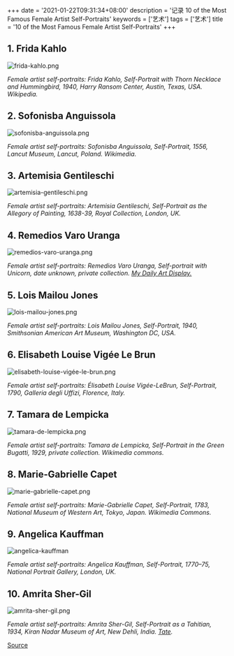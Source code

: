 +++
date = '2021-01-22T09:31:34+08:00'
description = '记录 10 of the Most Famous Female Artist Self-Portraits'
keywords = ['艺术']
tags = ['艺术']
title = '10 of the Most Famous Female Artist Self-Portraits'
+++

## 1. Frida Kahlo

![frida-kahlo.png](/images/arts/frida-kahlo.jpeg)

<cite>Female artist self-portraits: Frida Kahlo, Self-Portrait with Thorn Necklace and Hummingbird, 1940, Harry Ransom Center, Austin, Texas, USA. Wikipedia.</cite>

## 2. Sofonisba Anguissola

![sofonisba-anguissola.png](/images/arts/sofonisba-anguissola.jpeg)

<cite>Female artist self-portraits: Sofonisba Anguissola, Self-Portrait, 1556, Lancut Museum, Lancut, Poland. Wikimedia.</cite>

## 3. Artemisia Gentileschi

![artemisia-gentileschi.png](/images/arts/artemisia-gentileschi.jpeg)

<cite>Female artist self-portraits: Artemisia Gentileschi, Self-Portrait as the Allegory of Painting, 1638-39, Royal Collection, London, UK.</cite>

## 4. Remedios Varo Uranga

![remedios-varo-uranga.png](/images/arts/remedios-varo-uranga.jpeg)

<cite>Female artist self-portraits: Remedios Varo Uranga, *Self-portrait with Unicorn*, date unknown, private collection. [My Daily Art Display.](https://mydailyartdisplay.wordpress.com/)</cite>

## 5. Lois Mailou Jones

![lois-mailou-jones.png](/images/arts/lois-mailou-jones.jpeg)

<cite>Female artist self-portraits: Lois Mailou Jones, Self-Portrait, 1940, Smithsonian American Art Museum, Washington DC, USA.</cite>

## 6. Elisabeth Louise Vigée Le Brun

![elisabeth-louise-vigée-le-brun.png](/images/arts/elisabeth-louise-vigee-le-brun.jpeg)

<cite>Female artist self-portraits: Élisabeth Louise Vigée-LeBrun, Self-Portrait, 1790, Galleria degli Uffizi, Florence, Italy.</cite>

## 7. Tamara de Lempicka

![tamara-de-lempicka.png](/images/arts/tamara-de-lempicka.jpeg)

<cite>Female artist self-portraits: Tamara de Lempicka, Self-Portrait in the Green Bugatti, 1929, private collection. Wikimedia commons.</cite>

## 8. Marie-Gabrielle Capet

![marie-gabrielle-capet.png](/images/arts/marie-gabrielle-capet.jpeg)

<cite>Female artist self-portraits: Marie-Gabrielle Capet, Self-Portrait, 1783, National Museum of Western Art, Tokyo, Japan. Wikimedia Commons.</cite>

## 9. Angelica Kauffman

![angelica-kauffman](/images/arts/angelica-kauffman.jpeg)

<cite>Female artist self-portraits: Angelica Kauffman, Self-Portrait, 1770–75, National Portrait Gallery, London, UK.</cite>

## 10. Amrita Sher-Gil

![amrita-sher-gil.png](/images/arts/amrita-sher-gil.jpeg)

<cite>Female artist self-portraits: Amrita Sher-Gil, Self-Portrait as a Tahitian, 1934, Kiran Nadar Museum of Art, New Dehli, India. [Tate](https://www.tate.org.uk/whats-on/tate-modern/exhibition/amrita-sher-gil/amrita-sher-gil-room-1-early-years-paris).</cite>

[Source](https://www.dailyartmagazine.com/female-artist-self-portraits/)
